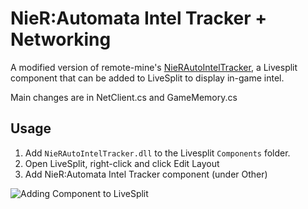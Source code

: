 # NieR:Automata Intel Tracker + Networking

A modified version of remote-mine's [NieRAutoIntelTracker](https://github.com/remote-mine/NieRAutoIntelTracker), a Livesplit component that can be added to LiveSplit to display in-game intel.

Main changes are in NetClient.cs and GameMemory.cs

## Usage

1. Add `NieRAutoIntelTracker.dll` to the Livesplit `Components` folder.
1. Open LiveSplit, right-click and click Edit Layout
1. Add NieR:Automata Intel Tracker component (under Other)

![Adding Component to LiveSplit](images/livesplit_install_1.png)
